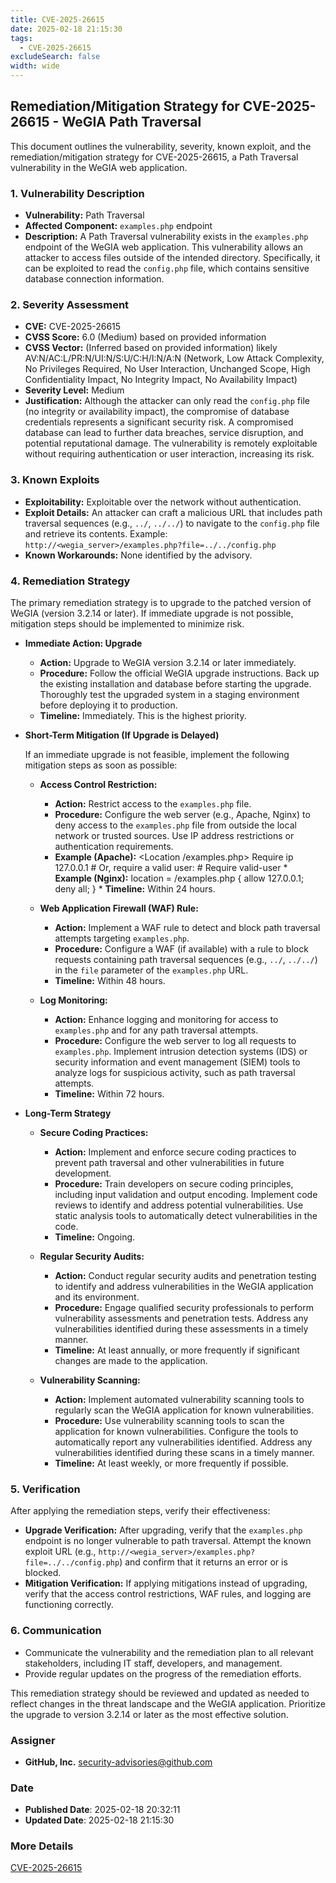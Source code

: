 ```yaml
---
title: CVE-2025-26615
date: 2025-02-18 21:15:30
tags:
  - CVE-2025-26615
excludeSearch: false
width: wide
---
```


## Remediation/Mitigation Strategy for CVE-2025-26615 - WeGIA Path Traversal

This document outlines the vulnerability, severity, known exploit, and the remediation/mitigation strategy for CVE-2025-26615, a Path Traversal vulnerability in the WeGIA web application.

### 1. Vulnerability Description

*   **Vulnerability:** Path Traversal
*   **Affected Component:** `examples.php` endpoint
*   **Description:**  A Path Traversal vulnerability exists in the `examples.php` endpoint of the WeGIA web application.  This vulnerability allows an attacker to access files outside of the intended directory.  Specifically, it can be exploited to read the `config.php` file, which contains sensitive database connection information.

### 2. Severity Assessment

*   **CVE:** CVE-2025-26615
*   **CVSS Score:** 6.0 (Medium) based on provided information
*   **CVSS Vector:**  (Inferred based on provided information) likely AV:N/AC:L/PR:N/UI:N/S:U/C:H/I:N/A:N  (Network, Low Attack Complexity, No Privileges Required, No User Interaction, Unchanged Scope, High Confidentiality Impact, No Integrity Impact, No Availability Impact)
*   **Severity Level:** Medium
*   **Justification:**  Although the attacker can only read the `config.php` file (no integrity or availability impact), the compromise of database credentials represents a significant security risk.  A compromised database can lead to further data breaches, service disruption, and potential reputational damage.  The vulnerability is remotely exploitable without requiring authentication or user interaction, increasing its risk.

### 3. Known Exploits

*   **Exploitability:** Exploitable over the network without authentication.
*   **Exploit Details:** An attacker can craft a malicious URL that includes path traversal sequences (e.g., `../`, `../../`) to navigate to the `config.php` file and retrieve its contents. Example: `http://<wegia_server>/examples.php?file=../../config.php`
*   **Known Workarounds:**  None identified by the advisory.

### 4. Remediation Strategy

The primary remediation strategy is to upgrade to the patched version of WeGIA (version 3.2.14 or later).  If immediate upgrade is not possible, mitigation steps should be implemented to minimize risk.

*   **Immediate Action: Upgrade**

    *   **Action:** Upgrade to WeGIA version 3.2.14 or later immediately.
    *   **Procedure:** Follow the official WeGIA upgrade instructions.  Back up the existing installation and database before starting the upgrade.  Thoroughly test the upgraded system in a staging environment before deploying it to production.
    *   **Timeline:** Immediately.  This is the highest priority.

*   **Short-Term Mitigation (If Upgrade is Delayed)**

    If an immediate upgrade is not feasible, implement the following mitigation steps as soon as possible:

    *   **Access Control Restriction:**
        *   **Action:** Restrict access to the `examples.php` file.
        *   **Procedure:** Configure the web server (e.g., Apache, Nginx) to deny access to the `examples.php` file from outside the local network or trusted sources.  Use IP address restrictions or authentication requirements.
        *   **Example (Apache):**
                        <Location /examples.php>
                Require ip 127.0.0.1
                # Or, require a valid user:
                # Require valid-user
            </Location>
                    *   **Example (Nginx):**
                        location = /examples.php {
                allow 127.0.0.1;
                deny all;
            }
                    *   **Timeline:** Within 24 hours.

    *   **Web Application Firewall (WAF) Rule:**
        *   **Action:** Implement a WAF rule to detect and block path traversal attempts targeting `examples.php`.
        *   **Procedure:** Configure a WAF (if available) with a rule to block requests containing path traversal sequences (e.g., `../`, `../../`) in the `file` parameter of the `examples.php` URL.
        *   **Timeline:** Within 48 hours.

    *   **Log Monitoring:**
        *   **Action:** Enhance logging and monitoring for access to `examples.php` and for any path traversal attempts.
        *   **Procedure:** Configure the web server to log all requests to `examples.php`.  Implement intrusion detection systems (IDS) or security information and event management (SIEM) tools to analyze logs for suspicious activity, such as path traversal attempts.
        *   **Timeline:** Within 72 hours.

*   **Long-Term Strategy**

    *   **Secure Coding Practices:**
        *   **Action:** Implement and enforce secure coding practices to prevent path traversal and other vulnerabilities in future development.
        *   **Procedure:**  Train developers on secure coding principles, including input validation and output encoding.  Implement code reviews to identify and address potential vulnerabilities.  Use static analysis tools to automatically detect vulnerabilities in the code.
        *   **Timeline:** Ongoing.

    *   **Regular Security Audits:**
        *   **Action:** Conduct regular security audits and penetration testing to identify and address vulnerabilities in the WeGIA application and its environment.
        *   **Procedure:**  Engage qualified security professionals to perform vulnerability assessments and penetration tests.  Address any vulnerabilities identified during these assessments in a timely manner.
        *   **Timeline:** At least annually, or more frequently if significant changes are made to the application.

    *   **Vulnerability Scanning:**
        *   **Action:** Implement automated vulnerability scanning tools to regularly scan the WeGIA application for known vulnerabilities.
        *   **Procedure:**  Use vulnerability scanning tools to scan the application for known vulnerabilities.  Configure the tools to automatically report any vulnerabilities identified.  Address any vulnerabilities identified during these scans in a timely manner.
        *   **Timeline:** At least weekly, or more frequently if possible.

### 5. Verification

After applying the remediation steps, verify their effectiveness:

*   **Upgrade Verification:**  After upgrading, verify that the `examples.php` endpoint is no longer vulnerable to path traversal. Attempt the known exploit URL (e.g., `http://<wegia_server>/examples.php?file=../../config.php`) and confirm that it returns an error or is blocked.
*   **Mitigation Verification:** If applying mitigations instead of upgrading, verify that the access control restrictions, WAF rules, and logging are functioning correctly.

### 6. Communication

*   Communicate the vulnerability and the remediation plan to all relevant stakeholders, including IT staff, developers, and management.
*   Provide regular updates on the progress of the remediation efforts.

This remediation strategy should be reviewed and updated as needed to reflect changes in the threat landscape and the WeGIA application.  Prioritize the upgrade to version 3.2.14 or later as the most effective solution.

### Assigner
- **GitHub, Inc.** <security-advisories@github.com>

### Date
- **Published Date**: 2025-02-18 20:32:11
- **Updated Date**: 2025-02-18 21:15:30



### More Details
[CVE-2025-26615](https://www.cvedetails.com/cve/CVE-2025-26615)